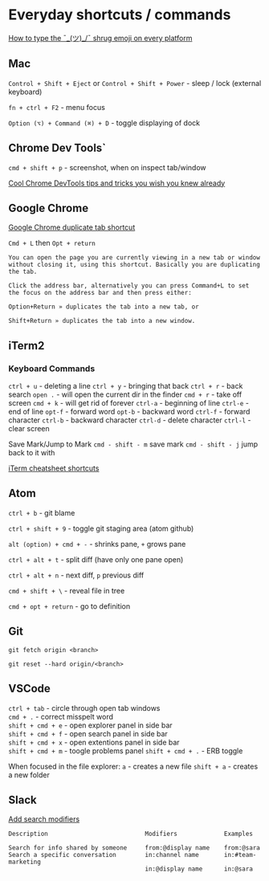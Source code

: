 # Everyday shortcuts / commands

[How to type the ¯\_(ツ)\_/¯ shrug emoji on every platform](https://www.dailydot.com/debug/how-to-type-shrug-emoji/)

## Mac

`Control + Shift + Eject` or `Control + Shift + Power` - sleep / lock (external keyboard)

`fn + ctrl + F2` - menu focus

`Option (⌥) + Command (⌘) + D` - toggle displaying of dock

## Chrome Dev Tools`

`cmd + shift + p` - screenshot, when on inspect tab/window

[Cool Chrome DevTools tips and tricks you wish you knew already](https://medium.freecodecamp.org/cool-chrome-devtools-tips-and-tricks-you-wish-you-knew-already-f54f65df88d2)

## Google Chrome

[Google Chrome duplicate tab shortcut](http://hints.macworld.com/article.php?story=20110214102729988)

`Cmd + L` then `Opt + return`

```text
You can open the page you are currently viewing in a new tab or window without closing it, using this shortcut. Basically you are duplicating the tab.

Click the address bar, alternatively you can press Command+L to set the focus on the address bar and then press either:

Option+Return » duplicates the tab into a new tab, or

Shift+Return » duplicates the tab into a new window.
```

## iTerm2

### Keyboard Commands

`ctrl + u` - deleting a line
`ctrl + y` - bringing that back
`ctrl + r` - back search
`open .` - will open the current dir in the finder
`cmd + r` - take off screen
`cmd + k` - will get rid of forever
`ctrl-a` - beginning of line
`ctrl-e` - end of line
`opt-f` - forward word
`opt-b` - backward word
`ctrl-f` - forward character
`ctrl-b` - backward character
`ctrl-d` - delete character
`ctrl-l` - clear screen

Save Mark/Jump to Mark
`cmd - shift - m` save mark
`cmd - shift - j` jump back to it with

[iTerm cheatsheet shortcuts](https://gist.github.com/squarism/ae3613daf5c01a98ba3a)

## Atom

`ctrl + b` - git blame

`ctrl + shift + 9` - toggle git staging area (atom github)

`alt (option) + cmd + -` - shrinks pane, `+` grows pane

`ctrl + alt + t` - split diff (have only one pane open)

`ctrl + alt + n` - next diff, `p` previous diff

`cmd + shift + \` - reveal file in tree

`cmd + opt + return` - go to definition

## Git

`git fetch origin <branch>`

`git reset --hard origin/<branch>`

## VSCode

`ctrl + tab` - circle through open tab windows\
`cmd + .` - correct misspelt word\
`shift + cmd + e` - open explorer panel in side bar\
`shift + cmd + f` - open search panel in side bar\
`shift + cmd + x` - open extentions panel in side bar\
`shift + cmd + m` - toogle problems panel
`shift + cmd + .` - ERB toggle

When focused in the file explorer:
`a` - creates a new file
`shift + a` - creates a new folder

## Slack

[Add search modifiers](https://slack.com/intl/en-nz/help/articles/202528808-search-in-slack#h_5ece87ed-b336-4ae0-86dd-54221c2d2c03)

```text
Description                           Modifiers             Examples

Search for info shared by someone     from:@display name    from:@sara
Search a specific conversation        in:channel name       in:#team-marketing
                                      in:@display name      in:@sara
```

